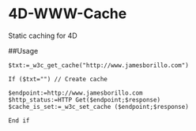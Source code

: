 # 4D-WWW-Cache
Static caching for 4D

##Usage
```
$txt:=_w3c_get_cache("http://www.jamesborillo.com")

If ($txt="") // Create cache

$endpoint:=http://www.jamesborillo.com
$http_status:=HTTP Get($endpoint;$response)
$cache_is_set:=_w3c_set_cache ($endpoint;$response)

End if 

```
